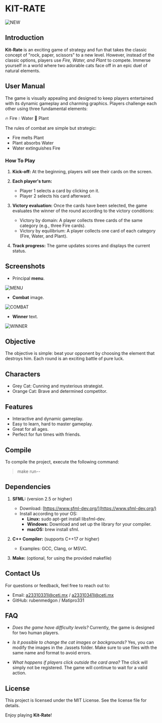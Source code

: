# KIT-RATE

![NEW](https://github.com/user-attachments/assets/c0c702b0-d67d-471e-a707-a4d87cc4dcf5)

## Introduction

**Kit-Rate** is an exciting game of strategy and fun that takes the classic concept of "rock, paper, scissors" to a new level. However, instead of the classic options, players use *Fire, Water, and Plant*  to compete. Immerse yourself in a world where two adorable cats face off in an epic duel of natural elements.

## User Manual

The game is visually appealing and designed to keep players entertained with its dynamic gameplay and charming graphics. Players challenge each other using three fundamental elements:

🔥 Fire
💧 Water
🌿 Plant

The rules of combat are simple but strategic:
- Fire melts Plant
- Plant absorbs Water
- Water extinguishes Fire

### How To Play

1. **Kick-off:** At the beginning, players will see their cards on the screen.

2. **Each player's turn:**
    - Player 1 selects a card by clicking on it.
    - Player 2 selects his card afterward.

3. **Victory evaluation:** Once the cards have been selected, the game evaluates the winner of the round according to the victory conditions:

    - Victory by domain: A player collects three cards of the same category (e.g., three Fire cards).
    - Victory by equilibrium: A player collects one card of each category (Fire, Water, and Plant).

4. **Track progress:** The game updates scores and displays the current status.

## Screenshots

- Principal **menu**.

![MENU](https://github.com/user-attachments/assets/fd094ff2-f513-4dd2-9ab7-c2ff245184e9)

- **Combat** image.

![COMBAT](https://github.com/user-attachments/assets/029e1c87-32bb-4852-9c69-114881342a4f)

- **Winner** text.

![WINNER](https://github.com/user-attachments/assets/bf609175-835a-4197-a555-7f4685962570)

## Objective

The objective is simple: beat your opponent by choosing the element that destroys him. Each round is an exciting battle of pure luck.

## Characters

- Grey Cat: Cunning and mysterious strategist.
- Orange Cat: Brave and determined competitor.

## Features

- Interactive and dynamic gameplay.
- Easy to learn, hard to master gameplay.
- Great for all ages.
- Perfect for fun times with friends.

## Compile

To compile the project, execute the following command:

>make run--

## Dependencies

1. **SFML:** (version 2.5 or higher)
    - Download: [https://www.sfml-dev.org/](https://www.sfml-dev.org/)
    - Install according to your OS:
        - **Linux:** sudo apt-get install libsfml-dev.
        - **Windows:** Download and set up the library for your compiler.
        - **macOS:** brew install sfml.

2. **C++ Compiler:** (supports C++17 or higher)
    - Examples: GCC, Clang, or MSVC.

3. **Make:** (optional, for using the provided makefile)

## Contact Us

For questions or feedback, feel free to reach out to:

- Email: a23310331l@ceti.mx / a23310341l@ceti.mx
- GitHub: rubenmedgon / Matipro331

## FAQ

- *Does the game have difficulty levels?*
Currently, the game is designed for two human players. 

- *Is it possible to change the cat images or backgrounds?*
Yes, you can modify the images in the ./assets folder. Make sure to use files with the same name and format to avoid errors.

- *What happens if players click outside the card area?*
The click will simply not be registered. The game will continue to wait for a valid action.

## License

This project is licensed under the MIT License. See the license file for details.

Enjoy playing **Kit-Rate**!